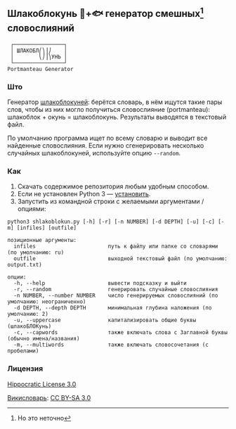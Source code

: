 ## Шлакоблокунь 🧱+🐟 генератор смешных[^1] словослияний ##
```
 ┌────────────────┐
 │ ШЛАКОБЛ⎛⎞⎟⎠    │
 │        ⎝⎠⎟⎞УНЬ │
 └────────────────┘
Portmanteau Generator
```

### Што ###

Генератор [шлакоблокуней](https://memepedia.ru/shlakoblokun-i-ego-druzya/): берётся словарь, в нём ищутся такие пары слов, чтобы из них могло получиться словослияние (portmanteau): шлакоблок + окунь = шлакоблокунь. Результаты выводятся в текстовый файл.

По умолчанию программа ищет по всему словарю и выводит все найденные словослияния. Если нужно сгенерировать несколько случайных шлакоблокуней, используйте опцию `--random`.

### Как ###

1. Скачать содержимое репозитория любым удобным способом.
2. Если не установлен Python 3 — [установить](https://www.python.org/downloads/).
3. Запустить из командной строки с желаемыми аргументами / опциями:

```
python3 shlakoblokun.py [-h] [-r] [-n NUMBER] [-d DEPTH] [-u] [-c] [-m] [infiles] [outfile]

позиционные аргументы:
  infiles                       путь к файлу или папке со словарями (по умолчанию: ru)
  outfile                       выходной текстовый файл (по умолчанию: output.txt)

опции:
  -h, --help                    вывести подсказку и выйти
  -r, --random                  генерировать случайные словослияния
  -n NUMBER, --number NUMBER    число генерируемых словослияний (по умолчанию: неограниченно)
  -d DEPTH, --depth DEPTH       минимальная глубина наложения (по умолчанию: 2)
  -u, --uppercase               капитализировать общие буквы (шлакоБЛОКунь)
  -c, --capwords                также включать слова с Заглавной буквы (обычно имена/названия)
  -m, --multiwords              также включать словосочетания (с пробелами)
```
### Лицензия ###

[Hippocratic License 3.0](https://firstdonoharm.dev/)

[Викисловарь](https://ru.wiktionary.org/): [CC BY-SA 3.0](https://creativecommons.org/licenses/by-sa/3.0/deed.ru)

[^1]: Но это неточно
